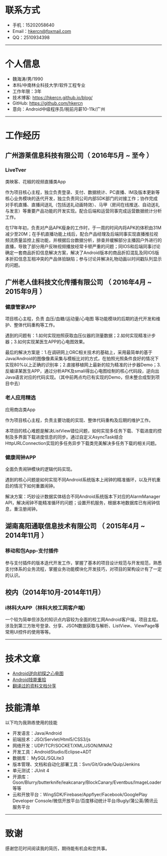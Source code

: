 # 联系方式

- 手机：15202058640
- Email：hkercn@foxmail.com
- QQ：2510934398

---

# 个人信息

 - 魏海涛/男/1990 
 - 本科/中南林业科技大学/软件工程专业 
 - 工作年限：3年
 - 技术博客: https://hkercn.github.io/blog/ 
 - GitHub: https://github.com/hkercn
 - 意向：Android中级程序员/税前月薪10-11k/广州

---

# 工作经历

## 广州游莱信息科技有限公司（ 2016年5月 ~ 至今 ）

### LiveTver
类映客、花椒的视频直播类App

作为项目核心主程，独立负责登录、支付、数据统计、PC直播、IM及版本更新等核心业务模块的迭代开发，独立负责同公司内部SDK部门的对接工作；协作完成对手机直播、直播间送礼（包括送礼动画特效）、马甲（房间在线推送、自动送礼与发言）等重要产品功能的开发实现。配合后端和运营同事完成运营数据统计分析工作。

在17年年初，负责对产品APK瘦身的工作时，于一周的时间内将APK的体积由31M减少至20M；在手机直播功能上线后，配合产品经理及后端同事实现直播推拉视频流质量监控上报功能，并根据后台数据分析，排查并缓解部分主播因户外进行的直播，导致了部分用户反映视频播放经常卡顿严重的问题；同IOS和后端同事讨论确定一套商品折扣信息解决方案，解决了Android版本的商品折扣混乱及同IOS版本折扣信息互相冲突的产品体验缺陷；参与讨论并解决礼物动画以时间戳队列显示的问题。

## 广州老人佳科技文化传播有限公司 （ 2016年4月 ~ 2015年9月 ）

### 健康管家APP 
项目核心主程，负责 血压/血糖/运动量/心电图 等功能模块的后期的迭代开发和维护、整体代码重构等工作。

遇到的问题有：1.如何实现拍照获取血压仪器的测量数据；2.如何实现精准计步器；3.如何实现某医生APP的心电图效果。

最后的解决方案是：1.在调研网上ORC相关技术的基础上，采用最简单的基于Java/Android的图像像素采集与模板比对的方式，在拍照光照条件良好的情况下实现80%以上正确的识别率；2.直接移植网上最新的较为精准的计步器Demo；3.反编译某医生APP，通过分析APK及smali得出心电图绘制的核心代码段，逆向出Java语言对应的代码实现。（其中前两点均已有实现的Demo，但未整合成型到项目中去）


### 老人应用精选
应用商店类App

作为项目核心主程，负责主要功能的实现、整体代码重构及后期的维护工作。

本项目的核心难题是解决ListView错位问题，如何实现多任务下载、下载进度的控制及多界面下载进度信息的同步。通过自定义AsyncTask结合HttpURLConnection实现的多任务异步下载类完美解决多任务下载的相关问题。

### 健康闹钟APP
全面负责闹钟模块的逻辑代码实现。

遇到的核心问题是如何实现不同Android系统版本上闹钟的精准循环，以及开机重启的情况下如何重置闹钟。

解决方案：巧妙设计数据实体结合不同Android系统版本下对应的AlarmManager API，解决闹钟不能精准循环的问题；设置开机服务，根据本地数据库已有闹钟信息，重注册闹钟。
 
## 湖南高阳通联信息技术有限公司 （ 2015年4月 ~ 2014年11月 ）

### 移动和包App-支付插件
参与支付插件的版本迭代开发工作，掌握了基本的项目设计规范与开发规范，熟悉支付体系的业务流程，掌握业务功能模块化开发技巧，对项目的架构设计有了一定的认识。

## 校内（2014年10月-2014年11月）
### i林科大APP（林科大校工网客户端）

一个较为简单但涉及的知识点内容较为全面的校工网Android客户端，项目主程。涉及到第三方账号登录、分享、JSON数据获取与解析、ListView、ViewPage等常用UI控件的使用等等。

---

# 技术文章
- [Android逆向初探之心电图](http://www.jianshu.com/p/54aaa82bd6a3)
- [Android技能重拾](http://www.jianshu.com/p/eded24c1583a) 
- [翻译过的资料文档分享](http://www.jianshu.com/p/5af368ee4661)

# 技能清单

以下均为我熟练使用的技能

- 开发语言：Java/Android
- 前端技术：JSO/Servlet/Html5/CSS3/js
- 网络开发：UDP/TCP/SOCKET/XML/JSON/MINA2
- 开发工具：AndroidStudio/Eclipse+ADT
- 数据库：    MySQL/SQLite3
- 版本管理、文档和自动化部署工具：Svn/Git/Grade/Quip/Jenkins
- 单元测试：JUnit 4
- 开源库：Gson/Blurry/butterknife/leakcanary/BlockCanary/Eventbus/ImageLoader等等
- 云和开放平台：WingSDK/Firebase/Appflyer/Facebook/GooglePlay Developer Console/微信开放平台/百度移动统计平台/Bugly/蒲公英/腾讯云服务平台

---

# 致谢
感谢您花时间阅读我的简历，期待能有机会和您共事。
